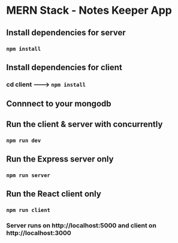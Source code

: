 # MERN Stack - Notes Keeper App

## Install dependencies for server

### `npm install`

## Install dependencies for client

### cd client ---> `npm install`

## Connnect to your mongodb

## Run the client & server with concurrently

### `npm run dev`

## Run the Express server only

### `npm run server`

## Run the React client only

### `npm run client`

### Server runs on http://localhost:5000 and client on http://localhost:3000
